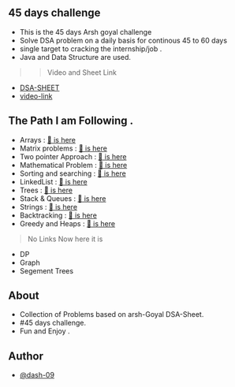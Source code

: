 
## 45 days challenge

- This is the 45 days Arsh goyal challenge
- Solve DSA problem on a daily basis for continous 45 to 60 days
- single target to cracking the internship/job .
- Java and Data Structure are used.
>> Video and Sheet Link 
- [DSA-SHEET](https://docs.google.com/spreadsheets/d/1r35qSXY6rSAonFbPEKB_KXUvpCIBbVGMp5001MaNb3c/edit#gid=0)
- [video-link](https://www.youtube.com/watch?v=gNpZHvl095s)

## The Path I am Following .
- Arrays : [🔗 is here](https://github.com/dash-09/45Days-ArshGoyal-Challenge/tree/main/Arrays)
- Matrix problems : [🔗 is here](https://github.com/dash-09/45Days-ArshGoyal-Challenge/tree/main/Matrix-Problems)
- Two pointer Approach : [🔗 is here](https://github.com/dash-09/45Days-ArshGoyal-Challenge/tree/main/Two-Pointer-approach)
- Mathematical Problem : [🔗 is here](https://github.com/dash-09/45Days-ArshGoyal-Challenge/tree/main/Mathematical-Problems)
- Sorting and searching : [🔗 is here](https://github.com/dash-09/45Days-ArshGoyal-Challenge/tree/main/Searching-Sorting)
- LinkedList : [🔗 is here](https://github.com/dash-09/45Days-ArshGoyal-Challenge/tree/main/LinkedList)
- Trees : [🔗 is here](https://github.com/dash-09/45Days-ArshGoyal-Challenge/tree/main/Binary-Tree)
- Stack & Queues : [🔗 is here](https://github.com/dash-09/45Days-ArshGoyal-Challenge/tree/main/Stack-Queue)
- Strings : [🔗 is here](https://github.com/dash-09/45Days-ArshGoyal-Challenge/tree/main/Strings)
- Backtracking : [🔗 is here](https://github.com/dash-09/45Days-ArshGoyal-Challenge/tree/main/Backtracking)
- Greedy and Heaps : [🔗 is here](https://github.com/dash-09/45Days-ArshGoyal-Challenge/tree/main/Greedy-Heaps)
> No Links
>Now here it is 
- DP
- Graph
- Segement Trees 


## About

- Collection of Problems based on arsh-Goyal DSA-Sheet. 
- #45 days challenge.
- Fun and Enjoy . 
## Author

- [@dash-09](https://www.github.com/dash-09)
 
